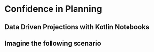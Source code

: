 # Confidence in Planning
## Data Driven Projections with Kotlin Notebooks
## Imagine the following scenario